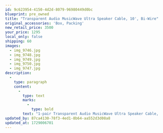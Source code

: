 ```yaml
---
id: 9c623954-4150-4d2d-8079-96980449d0bc
blueprint: pre_owned
title: "Transparent Audio MusicWave Ultra Speaker Cable, 10', Bi-Wire"
original_accessories: 'Box, Packing'
new_retail_price: 3500
your_price: 1295
local_only: false
shipping: 60
images:
  - img_9746.jpg
  - img_9748.jpg
  - img_9749.jpg
  - img_9750.jpg
  - img_9747.jpg
description:
  -
    type: paragraph
    content:
      -
        type: text
        marks:
          -
            type: bold
        text: "1-pair Transparent Audio MusicWave Ultra Speaker Cable, 10', Bi-Wire. Cables are in very good physical and functional condition with original box. Slade to spade termination with banana adaptors on the speaker end. Cables sold as new for $3,500.00"
updated_by: 87ca4130-78f3-4ed1-8b64-aa552d3d08a8
updated_at: 1729006701
---
```

